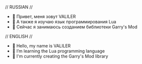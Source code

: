 // RUSSIAN //
- 👋 Привет, меня зовут VALILER
- 👀 А также я изучаю язык программирования Lua
- 📄 Сейчас я занимаюсь созданием библиотеки Garry's Mod

// ENGLISH //
- 👋 Hello, my name is VALILER
- 👀 I’m learning the Lua programming language
- 📄 I'm currently creating the Garry's Mod library
